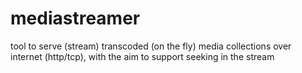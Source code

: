 mediastreamer
=============

tool to serve (stream) transcoded (on the fly) media collections over internet (http/tcp),  with the aim to support seeking in the stream
